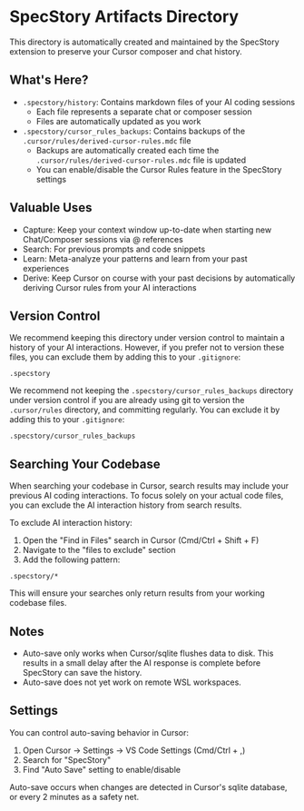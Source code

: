 
# SpecStory Artifacts Directory
    
This directory is automatically created and maintained by the SpecStory extension to preserve your Cursor composer and chat history.
    
## What's Here?
    
- `.specstory/history`: Contains markdown files of your AI coding sessions
    - Each file represents a separate chat or composer session
    - Files are automatically updated as you work
- `.specstory/cursor_rules_backups`: Contains backups of the `.cursor/rules/derived-cursor-rules.mdc` file
    - Backups are automatically created each time the `.cursor/rules/derived-cursor-rules.mdc` file is updated
    - You can enable/disable the Cursor Rules feature in the SpecStory settings

## Valuable Uses
    
- Capture: Keep your context window up-to-date when starting new Chat/Composer sessions via @ references
- Search: For previous prompts and code snippets 
- Learn: Meta-analyze your patterns and learn from your past experiences
- Derive: Keep Cursor on course with your past decisions by automatically deriving Cursor rules from your AI interactions
    
## Version Control
    
We recommend keeping this directory under version control to maintain a history of your AI interactions. However, if you prefer not to version these files, you can exclude them by adding this to your `.gitignore`:
    
```
.specstory
```

We recommend not keeping the `.specstory/cursor_rules_backups` directory under version control if you are already using git to version the `.cursor/rules` directory, and committing regularly. You can exclude it by adding this to your `.gitignore`:

```
.specstory/cursor_rules_backups
```

## Searching Your Codebase
    
When searching your codebase in Cursor, search results may include your previous AI coding interactions. To focus solely on your actual code files, you can exclude the AI interaction history from search results.
    
To exclude AI interaction history:
    
1. Open the "Find in Files" search in Cursor (Cmd/Ctrl + Shift + F)
2. Navigate to the "files to exclude" section
3. Add the following pattern:
    
```
.specstory/*
```
    
This will ensure your searches only return results from your working codebase files.

## Notes

- Auto-save only works when Cursor/sqlite flushes data to disk. This results in a small delay after the AI response is complete before SpecStory can save the history.
- Auto-save does not yet work on remote WSL workspaces.

## Settings
    
You can control auto-saving behavior in Cursor:
    
1. Open Cursor → Settings → VS Code Settings (Cmd/Ctrl + ,)
2. Search for "SpecStory"
3. Find "Auto Save" setting to enable/disable
    
Auto-save occurs when changes are detected in Cursor's sqlite database, or every 2 minutes as a safety net.